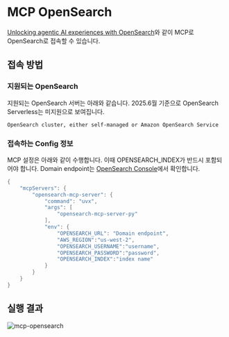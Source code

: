 # MCP OpenSearch

[Unlocking agentic AI experiences with OpenSearch](https://opensearch.org/blog/unlocking-agentic-ai-experiences-with-opensearch/)와 같이 MCP로 OpenSearch로 접속할 수 있습니다.

## 접속 방법

### 지원되는 OpenSearch

지원되는 OpenSearch 서버는 아래와 같습니다. 2025.6월 기준으로 OpenSearch Serverless는 미지원으로 보여집니다.

```text
OpenSearch cluster, either self-managed or Amazon OpenSearch Service
```

### 접속하는 Config 정보

MCP 설정은 아래와 같이 수행합니다. 이때 OPENSEARCH_INDEX가 반드시 포함되어야 합니다. Domain endpoint는 [OpenSearch Console](https://us-west-2.console.aws.amazon.com/aos/home?region=us-west-2#opensearch)에서 확인합니다. 

```java
{
    "mcpServers": {
        "opensearch-mcp-server": {
            "command": "uvx",
            "args": [
                "opensearch-mcp-server-py"
            ],
            "env": {
                "OPENSEARCH_URL": "Domain endpoint",
                "AWS_REGION":"us-west-2",
                "OPENSEARCH_USERNAME":"username", 
                "OPENSEARCH_PASSWORD":"password",
                "OPENSEARCH_INDEX":"index name"
            }
        }
    }
}    
```

## 실행 결과
![mcp-opensearch](https://github.com/user-attachments/assets/86eff497-a9dd-4fd3-bf7c-dd7b6a47929f)
